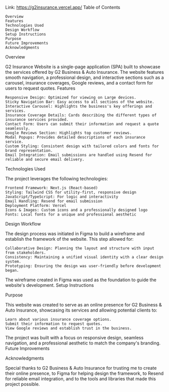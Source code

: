Link: https://g2insurance.vercel.app/
Table of Contents

    Overview
    Features
    Technologies Used
    Design Workflow
    Setup Instructions
    Purpose
    Future Improvements
    Acknowledgments

Overview

G2 Insurance Website is a single-page application (SPA) built to showcase the services offered by G2 Business & Auto Insurance. The website features smooth navigation, a professional design, and interactive sections such as a carousel, insurance coverages, Google reviews, and a contact form for users to request quotes.
Features

    Responsive Design: Optimized for viewing on Large devices.
    Sticky Navigation Bar: Easy access to all sections of the website.
    Interactive Carousel: Highlights the business's key offerings and services.
    Insurance Coverage Details: Cards describing the different types of insurance services provided.
    Contact Form: Users can submit their information and request a quote seamlessly.
    Google Reviews Section: Highlights top customer reviews.
    Modal Popups: Provides detailed descriptions of each insurance service.
    Custom Styling: Consistent design with tailored colors and fonts for brand representation.
    Email Integration: Email submissions are handled using Resend for reliable and secure email delivery.

Technologies Used

The project leverages the following technologies:

    Frontend Framework: Next.js (React-based)
    Styling: Tailwind CSS for utility-first, responsive design
    JavaScript/TypeScript: For logic and interactivity
    Email Handling: Resend for email submission
    Deployment Platform: Vercel
    Icons & Images: Custom icons and a professionally designed logo
    Fonts: Local fonts for a unique and professional aesthetic

Design Workflow

The design process was initiated in Figma to build a wireframe and establish the framework of the website. This step allowed for:

    Collaborative Design: Planning the layout and structure with input from stakeholders.
    Consistency: Maintaining a unified visual identity with a clear design system.
    Prototyping: Ensuring the design was user-friendly before development began.

The wireframe created in Figma was used as the foundation to guide the website's development.
Setup Instructions

Purpose

This website was created to serve as an online presence for G2 Business & Auto Insurance, showcasing its services and allowing potential clients to:

    Learn about various insurance coverage options.
    Submit their information to request quotes.
    View Google reviews and establish trust in the business.

The project was built with a focus on responsive design, seamless navigation, and a professional aesthetic to match the company's branding.
Future Improvements

Acknowledgments

Special thanks to G2 Business & Auto Insurance for trusting me to create their online presence, to Figma for helping design the framework, to Resend for reliable email integration, and to the tools and libraries that made this project possible.
